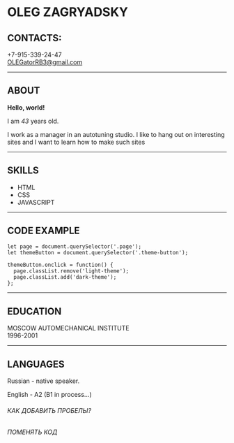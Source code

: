 # OLEG ZAGRYADSKY
## CONTACTS:
+7-915-339-24-47  
<OLEGatorRB3@gmail.com>
***


## ABOUT
**Hello, world!**   

I am *43* years old.    

I work as a manager in an autotuning studio. I like to hang out on interesting sites and I want to learn how to make such sites
***


  ## SKILLS
* HTML
* CSS
* JAVASCRIPT
***

## CODE EXAMPLE
```
let page = document.querySelector('.page');
let themeButton = document.querySelector('.theme-button');

themeButton.onclick = function() {
  page.classList.remove('light-theme');
  page.classList.add('dark-theme');
};
```
***

## EDUCATION
MOSCOW AUTOMECHANICAL INSTITUTE   
1996-2001
***  



## LANGUAGES
Russian - native speaker.  

English - A2 (B1 in process…)

###### КАК ДОБАВИТЬ ПРОБЕЛЫ?
###### ПОМЕНЯТЬ КОД

